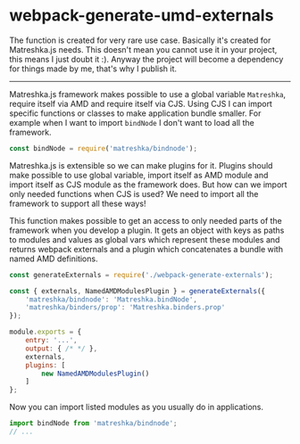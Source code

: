 # webpack-generate-umd-externals
The function is created for very rare use case. Basically it's created for Matreshka.js needs. This doesn't mean you cannot use it in your project, this means I just doubt it :). Anyway the project will become a dependency for things made by me, that's why I publish it.

------


Matreshka.js framework makes possible to use a global variable ``Matreshka``, require itself via AMD and require itself via CJS. Using CJS I can import specific functions or classes to make application bundle smaller. For example when I want to import ``bindNode`` I don't want to load all the framework.

```js
const bindNode = require('matreshka/bindnode');
```

Matreshka.js is extensible so we can make plugins for it. Plugins should make possible to use global variable, import itself as AMD module and import itself as CJS module as the framework does. But how can we import only needed functions when CJS is used? We need to import all the framework to support all these ways!

This function makes possible to get an access to only needed parts of the framework when you develop a plugin. It gets an object with keys as paths to modules and values as global vars which represent these modules and returns webpack externals and a plugin which concatenates a bundle with named AMD definitions.

```js
const generateExternals = require('./webpack-generate-externals');

const { externals, NamedAMDModulesPlugin } = generateExternals({
    'matreshka/bindnode': 'Matreshka.bindNode',
    'matreshka/binders/prop': 'Matreshka.binders.prop'
});

module.exports = {
    entry: '...',
    output: { /* */ },
    externals,
    plugins: [
        new NamedAMDModulesPlugin()
    ]
};
```

Now you can import listed modules as you usually do in applications.

```js
import bindNode from 'matreshka/bindnode';
// ...
```
